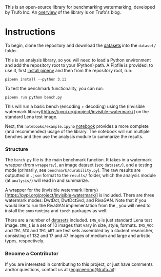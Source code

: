 This is an open-source library for benchmarking watermarking, developed by Trufo Inc. An [overview](https://medium.com/p/436cbf1bd9ca) of the library is on Trufo's blog.

# Instructions #

To begin, clone the repository and download the [datasets](https://drive.google.com/drive/folders/1P3X_-_Ug8fewCxd-a_66Pumr9BsHmsqf?usp=sharing) into the `dataset/` folder.

This is an analysis library, so you will need to load a Python environment and add the repository root to your (Python) path. A Pipfile is provided; to use it, first [install pipenv](https://pypi.org/project/pipenv/) and then from the repository root, run:

```
pipenv install --python 3.11
```

To test the benchmark functionality, you can run:

```
pipenv run python bench.py
```

This will run a basic bench (encoding + decoding) using the (invisible watermark library)[https://pypi.org/project/invisible-watermark/] on the standard Lena test image.

Next, the `notebooks/example.ipynb` [notebook](https://github.com/byh-trufo/watermark-benchmark/blob/main/notebooks/example.ipynb) provides a more complete (and recommended) usage of the library. The notebook will run multiple benches and then use the analysis module to summarize the results.

### Structure ###

The `bench.py` file is the main benchmark function. It takes in a watermark wrapper (from `wrappers/`), an image dataset (see `dataset/`), and a testing mode (primarily, see `benchmark/durability.py`). The raw results are outputted in `.json` format to the `results/` folder, which the analysis module (at `analysis/`) will read in and summarize.

A wrapper for the (invisible watermark library)[https://pypi.org/project/invisible-watermark/] is included. There are three watermark modes: DwtDct, DwtDctSvd, and RivaGAN. Note that if you would like to run the RivaGAN implementation from the , you will need to install the `onnxruntime` and `torch` packages as well.

There are a number of [datasets](https://drive.google.com/drive/folders/1P3X_-_Ug8fewCxd-a_66Pumr9BsHmsqf?usp=sharing) included. `IMG_0` is just standard Lena test image. `IMG_1` is a set of 10 images that vary in size, style, formats. `IMG_VOC` and `IMG_BIG` and `IMG_ART` are test sets assembled by a student researcher, consisting of 132 and 17 and 47 images of medium and large and artistic types, respectively.

### Become a Contributor ###

If you are interested in contributing to this project, or just have comments and/or questions, contact us at (engineering@trufo.ai)!
